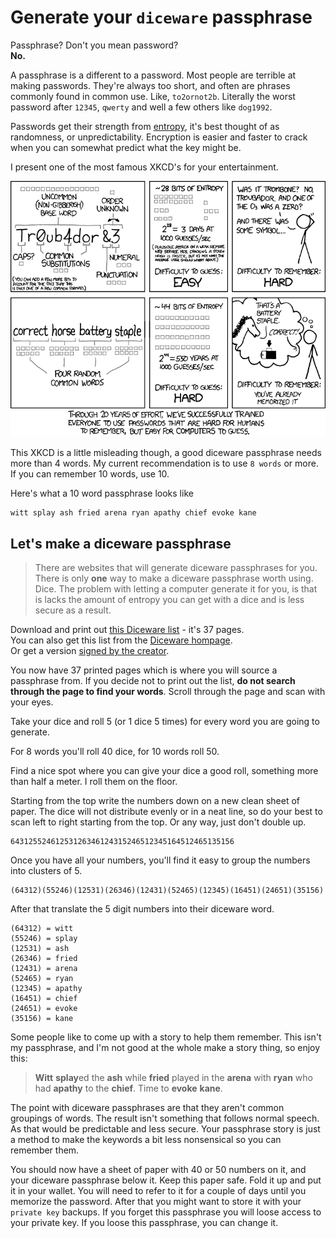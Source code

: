 # Generate your `diceware` passphrase

Passphrase? Don't you mean password?<br>
**No.**


A passphrase is a different to a password. Most people are terrible at making passwords. They're always too short,
and often are phrases commonly found in common use. Like, `to2ornot2b`. Literally the worst password after `12345`,
`qwerty` and well a few others like `dog1992`.

Passwords get their strength from [entropy](https://www.wikiwand.com/en/Entropy_(computing)), it's best thought of as randomness, or unpredictability. Encryption is easier and faster to crack when you can somewhat predict what the key might be.

I present one of the most famous XKCD's for your entertainment.

[![XKCD ](password_strength.png)](https://xkcd.com/936/)

This XKCD is a little misleading though, a good diceware passphrase needs more than 4 words. My current recommendation is to use `8 words` or more. If you can remember 10 words, use 10.

Here's what a 10 word passphrase looks like

    witt splay ash fried arena ryan apathy chief evoke kane

## **Let's make a diceware passphrase**

> There are websites that will generate diceware passphrases for you. There is only **one** way to make a diceware passphrase worth using. Dice.
> The problem with letting a computer generate it for you, is that is lacks the amount of entropy you can get with a dice and is less secure as a result.

Download and print out [this Diceware list](dicewarewordlist.pdf) - it's 37 pages.<br>
You can also get this list from the [Diceware hompage](http://world.std.com/~reinhold/diceware.html).<br>
Or get a version [signed by the creator](http://world.std.com/~reinhold/diceware.wordlist.asc).<br>

You now have 37 printed pages which is where you will source a passphrase from. If you decide not to print out the list, **do not search through the page to find your words**. Scroll through the page and scan with your eyes.

Take your dice and roll 5 (or 1 dice 5 times) for every word you are going to generate.

For 8 words you'll roll 40 dice, for 10 words roll 50.

Find a nice spot where you can give your dice a good roll, something more than half a meter. I roll them on the floor.

Starting from the top write the numbers down on a new clean sheet of paper. The dice will not distribute evenly or in a neat line, so do your best to scan left to right starting from the top. Or any way, just don't double up.

    64312552461253126346124315246512345164512465135156

Once you have all your numbers, you'll find it easy to group the numbers into clusters of 5.

    (64312)(55246)(12531)(26346)(12431)(52465)(12345)(16451)(24651)(35156)

After that translate the 5 digit numbers into their diceware word.

    (64312) = witt
    (55246) = splay
    (12531) = ash
    (26346) = fried
    (12431) = arena
    (52465) = ryan
    (12345) = apathy
    (16451) = chief
    (24651) = evoke
    (35156) = kane

Some people like to come up with a story to help them remember. This isn't my passphrase, and I'm not  good at the whole make a story thing, so enjoy this:

> **Witt** **splay**ed the **ash** while **fried** played in the **arena** with **ryan** who had **apathy** to the **chief**. Time to **evoke** **kane**.

The point with diceware passphrases are that they aren't common groupings of words. The result isn't something that follows normal speech. As that would be predictable and less secure. Your passphrase story is just a method to make the keywords a bit less nonsensical so you can remember them.

You should now have a sheet of paper with 40 or 50 numbers on it, and your diceware passphrase below it.
Keep this paper  safe. Fold it up and put it in your wallet. You will need to refer to it for a couple of days until you memorize the password. After that you might want to store it with your `private key` backups.
If you forget this passphrase you will loose access to your private key. If you loose this passphrase, you can change it.
